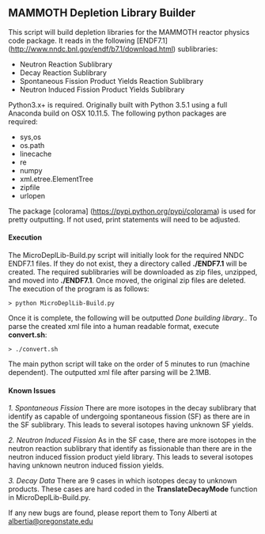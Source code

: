 ## MAMMOTH Depletion Library Builder
This script will build depletion libraries for the MAMMOTH reactor physics code package. It reads in the following [ENDF7.1] (http://www.nndc.bnl.gov/endf/b7.1/download.html) sublibraries:

- Neutron Reaction Sublibrary
- Decay Reaction Sublibrary
- Spontaneous Fission Product Yields Reaction Sublibrary
- Neutron Induced Fission Product Yields Sublibrary

Python3.x+ is required. Originally built with Python 3.5.1 using a full Anaconda build on OSX 10.11.5. The following python packages are required:

- sys,os
- os.path
- linecache
- re
- numpy
- xml.etree.ElementTree
- zipfile
- urlopen

The package [colorama] (https://pypi.python.org/pypi/colorama) is used for pretty outputting. If not used, print statements will need to be adjusted.

#### Execution
The MicroDeplLib-Build.py script will initially look for the required NNDC ENDF7.1 files. If they do not exist, they a directory called **./ENDF7.1** will be created. The required sublibraries will be downloaded as zip files, unzipped, and moved into **./ENDF7.1**. Once moved, the original zip files are deleted. The execution of the program is as follows:

    > python MicroDeplLib-Build.py

Once it is complete, the following will be outputted *Done building library.*. To parse the created xml file into a human readable format, execute **convert.sh**:

    > ./convert.sh

The main python script will take on the order of 5 minutes to run (machine dependent). The outputted xml file after parsing will be 2.1MB.

#### Known Issues
*1. Spontaneous Fission*
There are more isotopes in the decay sublibrary that identify as capable of undergoing spontaneous fission  (SF) as there are in the SF sublibrary. This leads to several isotopes having unknown SF yields.

*2. Neutron Induced Fission*
As in the SF case, there are more isotopes in the neutron reaction sublibrary that identify as fissionable than there are in the neutron induced fission product yield library. This leads to several isotopes having unknown neutron induced fission yields.

*3. Decay Data*
There are 9 cases in which isotopes decay to unknown products. These cases are hard coded in the **TranslateDecayMode** function in MicroDeplLib-Build.py.

If any new bugs are found, please report them to Tony Alberti at albertia@oregonstate.edu
